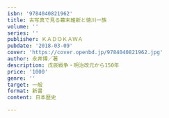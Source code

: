 ```yaml
---
isbn: '9784040821962'
title: 古写真で見る幕末維新と徳川一族
volume: ''
series: ''
publisher: ＫＡＤＯＫＡＷＡ
pubdate: '2018-03-09'
cover: 'https://cover.openbd.jp/9784040821962.jpg'
author: 永井博／著
description: 戊辰戦争・明治改元から150年
price: '1000'
genre: ''
target: 一般
format: 新書
content: 日本歴史

---
```

